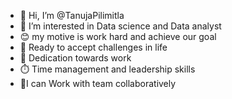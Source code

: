 - 👋 Hi, I’m @TanujaPilimitla
- 👀 I’m interested in Data science and Data analyst
- 😊 my motive is work hard and achieve our goal
- 🙂 Ready to accept challenges in life
- 📘 Dedication towards work
- ⏱️ Time management and leadership skills
- 🤝I can Work with team collaboratively


<!---
TanujaPilimitla/TanujaPilimitla is a ✨ special ✨ repository because its `README.md` (this file) appears on your GitHub profile.
You can click the Preview link to take a look at your changes.
--->
